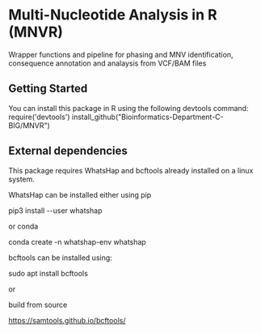 
# Multi-Nucleotide Analysis in R (MNVR)

Wrapper functions and pipeline for phasing and MNV identification, consequence annotation and analaysis from VCF/BAM files

## Getting Started

You can install this package in R using the following devtools command:
require('devtools')
install_github("Bioinformatics-Department-C-BIG/MNVR")

## External dependencies

This package requires WhatsHap and bcftools already installed on a linux system.

WhatsHap can be installed either using pip

pip3 install --user whatshap

or conda

conda create -n whatshap-env whatshap

bcftools can be installed using:

sudo apt install bcftools

or 

build from source 

https://samtools.github.io/bcftools/

